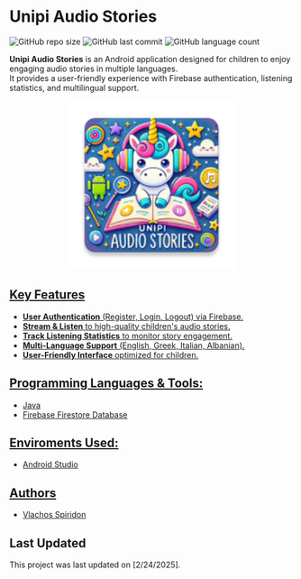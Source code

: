 # Unipi Audio Stories
![GitHub repo size](https://img.shields.io/github/repo-size/spirosvl999/Unipi_Audio_Stories)
![GitHub last commit](https://img.shields.io/github/last-commit/spirosvl999/Unipi_Audio_Stories)
![GitHub language count](https://img.shields.io/github/languages/count/spirosvl999/Unipi_Audio_Stories)

**Unipi Audio Stories** is an Android application designed for children to enjoy engaging audio stories in multiple languages.  
It provides a user-friendly experience with Firebase authentication, listening statistics, and multilingual support. 

<p align="center"><a href="https://github.com/spirosvl999/Unipi_Audio_Stories"><img src="https://github.com/spirosvl999/Unipi_Audio_Stories/blob/master/app/src/main/res/mipmap-xxxhdpi/ic_launcher.webp" height="300" width="300" /></p>

## Key Features  
- **User Authentication** (Register, Login, Logout) via Firebase.
- **Stream & Listen** to high-quality children's audio stories.
- **Track Listening Statistics** to monitor story engagement.
- **Multi-Language Support** (English, Greek, Italian, Albanian).
- **User-Friendly Interface** optimized for children.

## Programming Languages & Tools:
- Java
- Firebase Firestore Database


## Enviroments Used:

- Android Studio

## Authors

- [Vlachos Spiridon](https://github.com/spirosvl999)

## Last Updated
This project was last updated on [2/24/2025].
